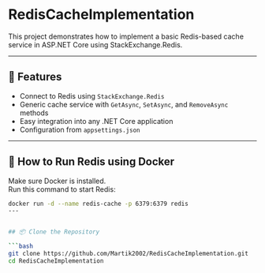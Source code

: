 # RedisCacheImplementation

This project demonstrates how to implement a basic Redis-based cache service in ASP.NET Core using StackExchange.Redis.

---

## 🚀 Features

- Connect to Redis using `StackExchange.Redis`
- Generic cache service with `GetAsync`, `SetAsync`, and `RemoveAsync` methods
- Easy integration into any .NET Core application
- Configuration from `appsettings.json`

---
## 🐳 How to Run Redis using Docker

Make sure Docker is installed.  
Run this command to start Redis:

```bash
docker run -d --name redis-cache -p 6379:6379 redis
---


## 📦 Clone the Repository

```bash
git clone https://github.com/Martik2002/RedisCacheImplementation.git
cd RedisCacheImplementation


